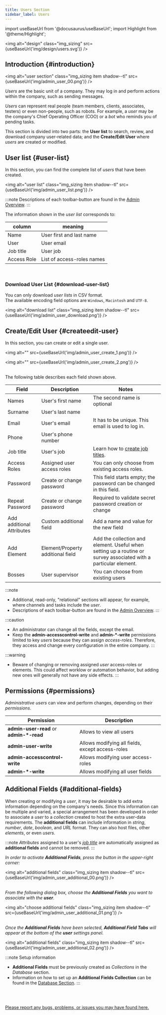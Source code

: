 ```yaml
---
title: Users Section
sidebar_label: Users
---
```

import useBaseUrl from '@docusaurus/useBaseUrl'; 
import Highlight from '@theme/Highlight';

<img alt="design" class="img_sizing" src={useBaseUrl('img/design/users.svg')} />

## Introduction {#introduction}

<img alt="user section" class="img_sizing item shadow--tl" src={useBaseUrl('img/admin_user_00.png')} />
<br/>

_Users_ are the basic unit of a company. They may log in and perform actions within the company, such as sending messages.

_Users_ can represent real people (team members, clients, associates, testers) or even non-people, such as robots. For example, a _user_ may be the company's Chief Operating Officer (COO) or a _bot_ who reminds you of pending tasks. 

This section is divided into two parts: the **User list** to search, review, and download company user-related data; and the **Create/Edit User** where _users_ are created or modified.

## User list {#user-list}

In this section, you can find the complete list of _users_ that have been created.
  
<img alt="user list" class="img_sizing item shadow--tl" src={useBaseUrl('img/admin_user_list.png')} />
<br/>

:::note
Descriptions of each toolbar-button are found in the [Admin Overview](admin_overview).
:::

The information shown in the _user list_ corresponds to:

| column | meaning | 
|--------|---------|
|   Name  |   User first and last name    |
|   User  |  User email |
|  Job title |  User job | 
| Access Role | List of access-roles names |

<br/>

### Download User List {#download-user-list}

You can only download _user lists_ in CSV format.  
The available encoding field options are `Windows`, `Macintosh` and `UTF-8`.  

<img alt="download list" class="img_sizing item shadow--tl" src={useBaseUrl('img/admin_user_download.png')} />
<br/>

  
## Create/Edit User {#createedit-user}
In this section, you can create or edit a single user.
  
<img alt="" src={useBaseUrl('img/admin_user_create_1.png')}  />

<img alt="" src={useBaseUrl('img/admin_user_create_2.png')}  />
<br/>
<br/>

  
The following table describes each field shown above.
  
  
| Field | Description | Notes | 
| ---- | ----------- | ----- | 
| Names | User's first name | The second name is optional |
| Surname | User's last name | |
| Email | User's email | It has to be unique. This email is used to log in. |
| Phone | User's phone number | |
| Job title | User's job | Learn how to [create job titles](/docs/documentation/admin/admin_jobtitles).  |
| Access Roles | Assigned user access roles | You can only choose from existing access roles.|
| Password | Create or change password | This field starts empty; the password can be changed in this field.|
| Repeat Password | Create or change password | Required to validate secret password creation or change |
| Add additional Attributes | Custom additional field | Add a name and value for the new field |
| Add Element | Element/Property additional field | Add the collection and element. Useful when setting up a routine or survey associated with a particular element. |
| Bosses | User supervisor | You can choose from existing users |

:::note
- Additional, read-only, "relational" sections will appear, for example, where channels and tasks include the _user_.
- Descriptions of each toolbar-button are found in the [Admin Overview](admin_overview).
:::

:::caution
- An administrator can change all the fields, except the email.
- Keep the __admin-accesscontrol-write__ and __admin-*-write__ permissions limited to key _users_ because they can assign _access-roles_. Therefore, they access and change every configuration in the entire company. 
:::

:::warning
- Beware of changing or removing assigned _user_ access-roles or elements. This could affect worklow or automation behavior, but adding new ones will generally not have any side effects.
:::

## Permissions {#permissions}

_Administrative users_ can view and perform changes, depending on their _permissions_.

| Permission | Description |
|------------|-------------|
| __admin-user-read__ or __admin-*-read__ | Allows to view all users |
| __admin-user-write__ | Allows modifying all fields, except access-roles |
| __admin-accesscontrol-write__ | Allows modifying user access-roles |
| __admin-*-write__ | Allows modifying all user fields |

## Additional Fields {#additional-fields}

When creating or modifying a _user_, it may be desirable to add extra information depending on the company's needs. Since this information can be multiple and varied, a special arrangement has been developed in order to associate a _user_ to a _collection_ created to host the extra user-data requirements. The **additional fields** can include information in _string_, _number_, _date_, _boolean_, and _URL_ format. They can also host files, other _elements_, or even _users_.

:::note
_Attributes_ assigned to a user's [_job title_](/docs/documentation/admin/admin_jobtitles) are automatically assigned as **additional fields** and cannot be removed.
:::

_In order to activate **Additional Fields**, press the button in the upper-right corner:_

<img alt="additional fields" class="img_sizing item shadow--tl" src={useBaseUrl('img/admin_user_additional_00.png')} />
<br/>
<br/>

_From the following dialog box, choose the **Additional Fields** you want to associate with the **user**._

<img alt="choose additional fields" class="img_sizing item shadow--tl" src={useBaseUrl('img/admin_user_additional_01.png')} />
<br/>
<br/>

_Once the **Additional Fields** have been selected, **Additional Field Tabs** will appear at the bottom of the **user** settings panel._

<img alt="additional fields" class="img_sizing item shadow--tl" src={useBaseUrl('img/admin_user_additional_02.png')} />
<br/>

:::note Setup information
- **Additional Fields** must be previously created as _Collections_ in the _Database_ section.
- Information on how to set up an **Additional Fields Collection** can be found in the [Database Section](admin_properties#additional-fields).
:::


<br/>
<br/>

[Please report any bugs, problems, or issues you may have found here.](/docs/support/bug_report)
